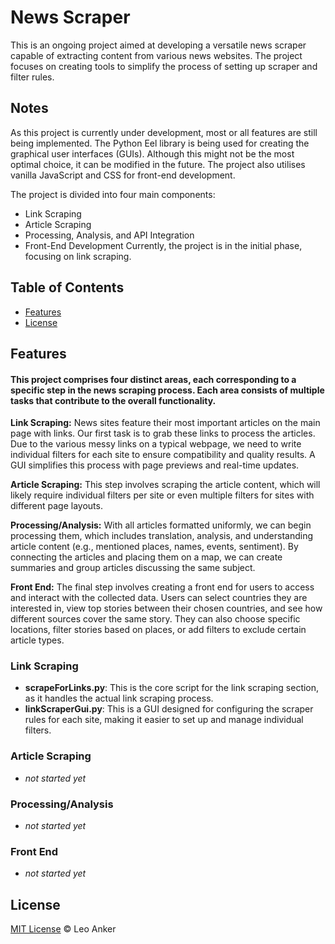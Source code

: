 # News Scraper

This is an ongoing project aimed at developing a versatile news scraper capable of extracting content from various news websites. The project focuses on creating tools to simplify the process of setting up scraper and filter rules.

## Notes
As this project is currently under development, most or all features are still being implemented. The Python Eel library is being used for creating the graphical user interfaces (GUIs). Although this might not be the most optimal choice, it can be modified in the future. The project also utilises vanilla JavaScript and CSS for front-end development.

The project is divided into four main components:

* Link Scraping
* Article Scraping
* Processing, Analysis, and API Integration
* Front-End Development
Currently, the project is in the initial phase, focusing on link scraping.


## Table of Contents
<!--
- [Installation](#installation)-->
- [Features](#Features)
- [License](#license)
<!--
- [Usage](#Usage)
- [Contact](#contact) -->

<!--
## Installation
For some sections of this scraper Selenium is used, so that will need to be downloaded -->

## Features
#### This project comprises four distinct areas, each corresponding to a specific step in the news scraping process. Each area consists of multiple tasks that contribute to the overall functionality.

**Link Scraping:** News sites feature their most important articles on the main page with links. Our first task is to grab these links to process the articles. Due to the various messy links on a typical webpage, we need to write individual filters for each site to ensure compatibility and quality results. A GUI simplifies this process with page previews and real-time updates.

**Article Scraping:** This step involves scraping the article content, which will likely require individual filters per site or even multiple filters for sites with different page layouts.

**Processing/Analysis:** With all articles formatted uniformly, we can begin processing them, which includes translation, analysis, and understanding article content (e.g., mentioned places, names, events, sentiment). By connecting the articles and placing them on a map, we can create summaries and group articles discussing the same subject.

**Front End:** The final step involves creating a front end for users to access and interact with the collected data. Users can select countries they are interested in, view top stories between their chosen countries, and see how different sources cover the same story. They can also choose specific locations, filter stories based on places, or add filters to exclude certain article types.

### Link Scraping
* **scrapeForLinks.py**: This is the core script for the link scraping section, as it handles the actual link scraping process.
* **linkScraperGui.py**: This is a GUI designed for configuring the scraper rules for each site, making it easier to set up and manage individual filters.

### Article Scraping
 * *not started yet*

### Processing/Analysis
 * *not started yet*

### Front End
 * *not started yet*


## License

[MIT License](LICENSE.md) © Leo Anker
